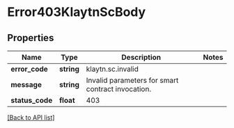 # Error403KlaytnScBody

## Properties

Name | Type | Description | Notes
------------ | ------------- | ------------- | -------------
**error_code** | **string** | klaytn.sc.invalid |
**message** | **string** | Invalid parameters for smart contract invocation. |
**status_code** | **float** | 403 |

[[Back to API list]](../../README.md#api-endpoints)
